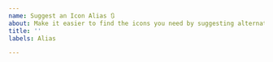 ```yaml
---
name: Suggest an Icon Alias 🔃
about: Make it easier to find the icons you need by suggesting alternative names.
title: ''
labels: Alias

---
```


<!-- 
>> Make sure you searched opened issues! <<

If an icon is on the site it does not mean it has
been released. https://pictogrammers.com/library/mdil/history/
-->

